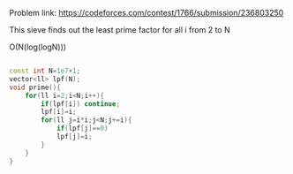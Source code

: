 Problem link: https://codeforces.com/contest/1766/submission/236803250

This sieve finds out the least prime factor for all i from 2 to N

O(N(log(logN)))

```cpp

const int N=1e7+1;
vector<ll> lpf(N);
void prime(){
    for(ll i=2;i<N;i++){
        if(lpf[i]) continue;
        lpf[i]=i;
        for(ll j=i*i;j<N;j+=i){
            if(lpf[j]==0)
            lpf[j]=i;
        }
    }
}

```
